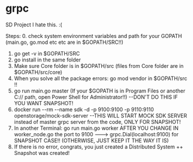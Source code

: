 # grpc
SD Project
I hate this. :(

Steps:
0. check system environment variables and path for your GOPATH (main.go, go.mod etc etc are in $GOPATH/SRC!!)
1. go get -v <all packages from files> in $GOPATH/SRC
2. go install <all packages from files> in the same folder
3. Make sure Core folder is in $GOPATH/src (files from Core folder are in $GOPATH/src/core)
4. When you solve all the package errors: go mod vendor in $GOPATH/src !!
5. go run main.go master (If your $GOPATH is in Program Files or another C:// path, open Power Shell for Administrator!!) --DON'T DO THIS IF YOU WANT SNAPSHOT!
6. docker run --rm --name sdk -d -p 9100:9100 -p 9110:9110 openstorage/mock-sdk-server  --THIS WILL START MOCK SDK SERVER instead of master grpc server from the code, ONLY FOR SNAPSHOT!
7. In another Terminal: go run main.go worker AFTER YOU CHANGE IN worker_node.go the port to 9100 ---> grpc.Dial(localhost:9100) for SNAPSHOT CASE!! (OTHERWISE, JUST KEEP IT THE WAY IT IS)
8. If there is no error, congrats, you just created a Distributed System ++ Snapshot was created!
